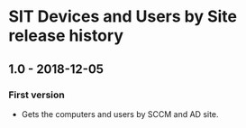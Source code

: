 # SIT Devices and Users by Site release history

## 1.0 - 2018-12-05

### First version

* Gets the computers and users by SCCM and AD site.